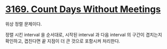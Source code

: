 # [3169. Count Days Without Meetings](https://leetcode.com/problems/count-days-without-meetings/description/)

위상 정렬 문제이다. 

정렬 시킨 interval 을 순서대로, 시작된 interval 과 다음 interval 의 구간이 겹치는지 확인하고, 겹친다면 끝 지점이 더 큰 것으로 포함시켜 처리한다.

